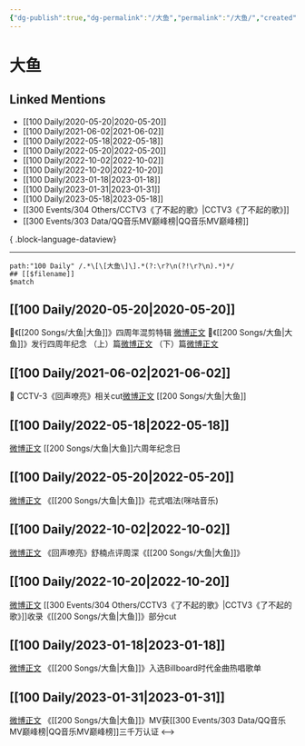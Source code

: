 ```yaml
---
{"dg-publish":true,"dg-permalink":"/大鱼","permalink":"/大鱼/","created":"2022-11-25T16:47:51.000+08:00","updated":"2023-04-10T15:37:17.000+08:00"}
---
```


# 大鱼

## Linked Mentions
- [[100 Daily/2020-05-20\|2020-05-20]]
- [[100 Daily/2021-06-02\|2021-06-02]]
- [[100 Daily/2022-05-18\|2022-05-18]]
- [[100 Daily/2022-05-20\|2022-05-20]]
- [[100 Daily/2022-10-02\|2022-10-02]]
- [[100 Daily/2022-10-20\|2022-10-20]]
- [[100 Daily/2023-01-18\|2023-01-18]]
- [[100 Daily/2023-01-31\|2023-01-31]]
- [[100 Daily/2023-05-18\|2023-05-18]]
- [[300 Events/304 Others/CCTV3《了不起的歌》\|CCTV3《了不起的歌》]]
- [[300 Events/303 Data/QQ音乐MV巅峰榜\|QQ音乐MV巅峰榜]]

{ .block-language-dataview}

---

```expander
path:"100 Daily" /.*\[\[大鱼\]\].*(?:\r?\n(?!\r?\n).*)*/
## [[$filename]]
$match
```
## [[100 Daily/2020-05-20\|2020-05-20]]
🐠《[[200 Songs/大鱼\|大鱼]]》四周年混剪特辑
[微博正文](https://m.weibo.cn/6466290670/4506775272080313)
🐠《[[200 Songs/大鱼\|大鱼]]》发行四周年纪念
（上）篇[微博正文](https://m.weibo.cn/6466290670/4506646200478778)
（下）篇[微博正文](https://m.weibo.cn/6466290670/4506646216999445)
## [[100 Daily/2021-06-02\|2021-06-02]]
🌟 CCTV-3《回声嘹亮》相关cut[微博正文](https://m.weibo.cn/6466290670/4643782072730670) [[200 Songs/大鱼\|大鱼]]
## [[100 Daily/2022-05-18\|2022-05-18]]
[微博正文](https://m.weibo.cn/2095820504/4770264728207791) [[200 Songs/大鱼\|大鱼]]六周年纪念日
## [[100 Daily/2022-05-20\|2022-05-20]]
[微博正文](https://m.weibo.cn/1867028705/4771132999469680) 《[[200 Songs/大鱼\|大鱼]]》花式唱法(咪咕音乐)
## [[100 Daily/2022-10-02\|2022-10-02]]
[微博正文](https://weibo.com/2249338197/M8r9Wpag4) 《回声嘹亮》舒楠点评周深《[[200 Songs/大鱼\|大鱼]]》
## [[100 Daily/2022-10-20\|2022-10-20]]
[微博正文](https://weibo.com/1786590437/Mb9HR8PsM) [[300 Events/304 Others/CCTV3《了不起的歌》\|CCTV3《了不起的歌》]]收录《[[200 Songs/大鱼\|大鱼]]》部分cut
## [[100 Daily/2023-01-18\|2023-01-18]]
[微博正文](https://m.weibo.cn/7747130271/4859278785774137) 《[[200 Songs/大鱼\|大鱼]]》入选Billboard时代金曲热唱歌单
## [[100 Daily/2023-01-31\|2023-01-31]]
[微博正文](https://m.weibo.cn/2169129705/4863986027726739) 《[[200 Songs/大鱼\|大鱼]]》MV获[[300 Events/303 Data/QQ音乐MV巅峰榜\|QQ音乐MV巅峰榜]]三千万认证
<-->

